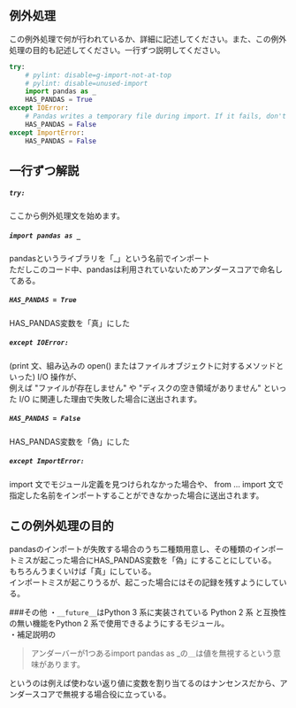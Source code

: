 ## 例外処理  
この例外処理で何が行われているか、詳細に記述してください。また、この例外処理の目的も記述してください。一行ずつ説明してください。


```py
try:
    # pylint: disable=g-import-not-at-top
    # pylint: disable=unused-import
    import pandas as _
    HAS_PANDAS = True
except IOError:
    # Pandas writes a temporary file during import. If it fails, don't use pandas.
    HAS_PANDAS = False
except ImportError:
    HAS_PANDAS = False
```  
## 一行ずつ解説

##### `try:`  
ここから例外処理文を始めます。  
##### `import pandas as _`  
pandasというライブラリを「_」という名前でインポート    
ただしこのコード中、pandasは利用されていないためアンダースコアで命名してある。  
##### `HAS_PANDAS = True`  
HAS_PANDAS変数を「真」にした  
##### `except IOError:`  
(print 文、組み込みの open() またはファイルオブジェクトに対するメソッドといった) I/O 操作が、  
例えば "ファイルが存在しません" や "ディスクの空き領域がありません" といった I/O に関連した理由で失敗した場合に送出されます。  
##### `HAS_PANDAS = False`  
HAS_PANDAS変数を「偽」にした  
##### `except ImportError:`  
import 文でモジュール定義を見つけられなかった場合や、 from ... import 文で指定した名前をインポートすることができなかった場合に送出されます。  


## この例外処理の目的  
pandasのインポートが失敗する場合のうち二種類用意し、その種類のインポートミスが起こった場合にHAS_PANDAS変数を「偽」にすることにしている。  
もちろんうまくいけば「真」にしている。  
インポートミスが起こりうるが、起こった場合にはその記録を残すようにしている。  

###その他
・`__future__`はPython 3 系に実装されている Python 2 系 と互換性の無い機能をPython 2 系で使用できるようにするモジュール。  
・補足説明の  

>アンダーバーが1つあるimport pandas as _の＿は値を無視するという意味があります。  

というのは例えば使わない返り値に変数を割り当てるのはナンセンスだから、アンダースコアで無視する場合役に立っている。